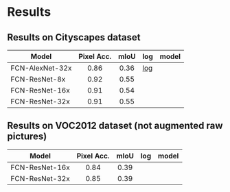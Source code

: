 # Results

## Results on Cityscapes dataset

| Model | Pixel Acc. | mIoU | log | model |
| ------ | :------: | :------: | ------ | ------ | 
| FCN-AlexNet-32x | 0.86 | 0.36 | [log](log_FCN_AlexNet_32x_pretrained_backbone_Cityscapes) |
| FCN-ResNet-8x | 0.92 | 0.55 |
| FCN-ResNet-16x | 0.91 | 0.54 |
| FCN-ResNet-32x | 0.91 | 0.55 |


## Results on VOC2012 dataset (not augmented raw pictures)

| Model | Pixel Acc. | mIoU | log | model |
| ------ | :------: | :------: | ------ | ------ | 
| FCN-ResNet-16x | 0.84 | 0.39 |
| FCN-ResNet-32x | 0.85 | 0.39 |
